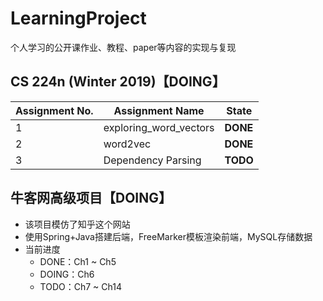 # LearningProject
个人学习的公开课作业、教程、paper等内容的实现与复现

## CS 224n (Winter 2019)【DOING】
|Assignment No.|Assignment Name|State|
|---|---|---|
|1|exploring\_word\_vectors|**DONE**|
|2|word2vec|**DONE**|
|3|Dependency Parsing|**TODO**|


## 牛客网高级项目【DOING】
* 该项目模仿了知乎这个网站
* 使用Spring+Java搭建后端，FreeMarker模板渲染前端，MySQL存储数据
* 当前进度
	* DONE：Ch1 ~ Ch5
	* DOING：Ch6
	* TODO：Ch7 ~ Ch14





